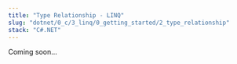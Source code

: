 ```yaml
---
title: "Type Relationship - LINQ"
slug: "dotnet/0_c/3_linq/0_getting_started/2_type_relationship"
stack: "C#.NET"
---
```


Coming soon...